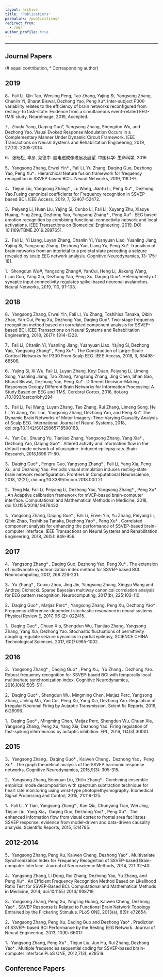 ```yaml
---
layout: archive
title: "Publications"
permalink: /publications/
redirect_from: 
  - /md/
author_profile: true
---
```

------

## Journal Papers
(# equal contribution, * Corresponding author)

## 2019
8、Fali Li, Qin Tao, Wenjing Peng, Tao Zhang, Yajing Si, Yangsong Zhang, Chanlin Yi, Bharat Biswal, Dezhong Yao, Peng Xu*. Inter-subject P300 variability relates to the efficiency of brain networks reconfigured from resting- to task-state: Evidence from a simultaneous event-related EEG-fMRI study. NeuroImage, 2019, Accepted.

7、Zhuda Yang, Daqing Guo*, Yangsong Zhang, Shengdun Wu, and Dezhong Yao. Visual Evoked Response Modulation Occurs in a Complementary Manner Under Dynamic Circuit Framework. IEEE Transactions on Neural Systems and Rehabilitation Engineering, 2019, 27(10): 2005-2014.

6、张杨松, 卓彦, 尧德中. 脑电磁成像进展及展望. 中国科学: 生命科学, 2019. 

5、Yangsong Zhang, Erwei Yin* , Fali Li, Yu Zhang, Daqing Guo, Dezhong Yao, Peng Xu* . Hierarchical feature fusion framework for frequency recognition in SSVEP-based BCIs. Neural Networks, 2019, 119:1-9. 

4、Tiejun Liu, Yangsong Zhang* , Lu Wang, Jianfu Li, Peng Xu* , Dezhong Yao.Fusing canonical coefficients for Frequency recognition in SSVEP-based BCI. IEEE Access, 2019, 7, 52467-52472. 

3、Peiyang Li, Huan Liu, Yajing Si, Cunbo Li, Fali Li, Xuyang Zhu, Xiaoye Huang, Ying Zeng, Dezhong Yao, Yangsong Zhang* , Peng Xu* . EEG based emotion recognition by combining functional connectivity network and local activations. IEEE Transactions on Biomedical Engineering, 2019, DOI: 10.1109/TBME.2019.2897651. 

2、Fali Li, Yi Liang, Luyan Zhang, Chanlin Yi, Yuanyuan Liao, Yuanling Jiang, Yajing Si, Yangsong Zhang, Dezhong Yao, Liang Yu, Peng Xu*. Transition of brain networks from an interictal to a preictal state preceding a seizure revealed by scalp EEG network analysis. Cognitive Neurodynamics, 13: 175–181. 

1、Shengdun Wu#, Yangsong Zhang#, YanCui, Heng Li, Jiakang Wang, Lijun Guo, Yang Xia, Dezhong Yao, Peng Xu, Daqing Guo*. Heterogeneity of synaptic input connectivity regulates spike-based neuronal avalanches. Neural Networks, 2019, 110, 91-103.

## 2018
8、Yangsong Zhang, Erwei Yin, Fali Li, Yu Zhang, Toshihisa Tanaka, Qibin Zhao, Yan Cui, Peng Xu, Dezhong Yao, Daqing Guo*. Two-stage frequency recognition method based on correlated component analysis for SSVEP-based BCI. IEEE Transactions on Neural Systems and Rehabilitation Engineering, 2018, 26(7): 1314-1323. 

7、Fali Li, Chanlin Yi, Yuanling Jiang, Yuanyuan Liao, Yajing Si, Dezhong Yao, Yangsong Zhang* , Peng Xu* . The Construction of Large-Scale Cortical Networks for P300 From Scalp EEG. IEEE Access, 2018, 6, 68498-68506.

6、Yajing Si, Xi Wu, Fali Li, Luyan Zhang, Keyi Duan, Peiyang Li, Limeng Song, Yuanling Jiang, Tao Zhang, Yangsong Zhang, Jing Chen, Shan Gao, Bharat Biswal, Dezhong Yao, Peng Xu* . Different Decision-Making Responses Occupy Different Brain Networks for Information Processing: A Study Based on EEG and TMS. Cerebral Cortex, 2018, doi.org /10.1093/cercor/bhy294

5、Fali Li, Fei Wang, Luyan Zhang, Tao Zhang, Rui Zhang, Limeng Song, He Li, Yi Jiang, Yin Tian, Yangsong Zhang, Dezhong Yao, and Peng Xu*. The Dynamic Brain Networks of Motor Imagery: Time-Varying Causality Analysis of Scalp EEG. International Journal of Neural Systems, 2018, doi.org/10.1142/S0129065718500168.

4、Yan Cui, Shuang Yu, Tianjiao Zhang, Yangsong Zhang, Yang Xia* , Dezhong Yao, Daqing Guo* . Altered activity and information flow in the default mode network of pilocarpine- induced epilepsy rats. Brain Research, 2018,1696:71-80.

3、Daqing Guo* , Fengru Guo, Yangsong Zhang* , Fali Li, Yang Xia, Peng Xu, and Dezhong Yao. Periodic visual stimulation induces resting-state brain network reconfiguration. Frontiers in Computational Neuroscience, 2018, 12(21), doi.org/10.3389/fncom.2018.000 21.

2、Teng Ma, Fali Li, Peiyang Li, Dezhong Yao, Yangsong Zhang* , Peng Xu* . An Adaptive calibration framework for mVEP-based brain-computer interface. Computational and Mathematical Methods in Medicine, 2018, doi:10.1155/2018/ 9476432. 

1、Yangsong Zhang, Daqing Guo* , Fali Li, Erwei Yin, Yu Zhang, Peiyang Li, Qibin Zhao, Toshihisa Tanaka, Dezhong Yao* , Peng Xu* . Correlated component analysis for enhancing the performance of SSVEP-based brain-computer interface. IEEE Transactions on Neural Systems and Rehabilitation Engineering, 2018, 26(5): 948-956.

## 2017
4、Yangsong Zhang* , Daqing Guo, Dezhong Yao, Peng Xu* . The extension of multivariate synchronization index method for SSVEP-based BCI. Neurocomputing, 2017, 269:226-231.

3、Yu Zhang* , Guoxu Zhou, Jing Jin, Yangsong Zhang, Xingyu Wang and Andrzej Cichocki. Sparse Bayesian multiway canonical correlation analysis for EEG pattern recognition. Neurocomputing, 2017(b), 225:103-110.

2、Daqing Guo* , Matjaz Perc* , Yangsong Zhang, Peng Xu, Dezhong Yao* . Frequency-difference-dependent stochastic resonance in neural systems. Physical Review E, 2017, 96 (2): 022415.

1、Daqing Guo* , Chuan Xia, Shengdun Wu, Tianjiao Zhang, Yangsong Zhang, Yang Xia, Dezhong Yao. Stochastic fluctuations of permittivity coupling regulate seizure dynamics in partial epilepsy, SCIENCE CHINA Technological Sciences, 2017, 60(7):995-1002. 

## 2016
3、Yangsong Zhang* , Daqing Guo* , Peng Xu，Yu Zhang，Dezhong Yao. Robust frequency recognition for SSVEP-based BCI with temporally local multivariate synchronization index. Cognitive Neurodynamics, 2016,10(6):505-511. 

2、Daqing Guo* , Shengdun Wu, Mingming Chen, Matjaz  Perc, Yangsong Zhang, Jinling Ma, Yan Cui, Peng Xu, Yang Xia, Dezhong Yao. Regulation of Irregular Neuronal Firing by Autaptic Transmission. Scientific Reports, 2016, 6:26096.

1、Daqing Guo* , Mingming Chen, Matjaz Perc, Shengdun Wu, Chuan Xia, Yangsong Zhang, Peng Xu, Yang Xia, Dezhong Yao. Firing regulation of fast-spiking interneurons by autaptic inhibition. EPL, 2016, 114(3):30001. 

## 2015
3、Yangsong Zhang，Daqing Guo* , Kaiwen Cheng，Dezhong Yao，Peng Xu* . The graph theoretical analysis of the SSVEP harmonic response networks. Cognitive Neurodynamics, 2015,9(3): 305-315.

2、Yangsong Zhang, Benyuan Liu, Zhilin Zhang* . Combining ensemble empirical mode decomposition with spectrum subtraction technique for heart rate monitoring using wrist-type photoplethysmography. Biomedical Signal Processing and Control, 2015, 21:119-125.

1、Fali Li, Y Tian, Yangsong Zhang* , Kan Qiu, Chunyang Tian, Wei Jing, Tiejun Liu, Yang Xia，Daqing Guo, Dezhong Yao* , Peng Xu* . The enhanced information flow from visual cortex to frontal area facilitates SSVEP response: evidence from model-driven and data-driven causality analysis. Scientific Reports, 2015, 5:14765. 

## 2012-2014
5、Yangsong Zhang, Peng Xu, Kaiwen Cheng, Dezhong Yao* . Multivariate Synchronization Index for Frequency Recognition of SSVEP-based Brain-computer Interface. Journal of Neuroscience Methods, 2014, 221:32–40. 

4、Yangsong Zhang, Li Dong, Rui Zhang, Dezhong Yao, Yu Zhang, and Peng Xu* . An Efficient Frequency Recognition Method Based on Likelihood Ratio Test for SSVEP-Based BCI. Computational and Mathematical Methods in Medicine, 2014, doi:10.1155/ 2014/ 908719. 

3、Yangsong Zhang, Peng Xu, Yingling Huang, Kaiwen Cheng, Dezhong Yao* . SSVEP Response Is Related to Functional Brain Network Topology Entrained by the Flickering Stimulus. PLoS ONE, 2013(a), 8(9): e72654.

2、Yangsong Zhang, Peng Xu, Daqing Guo and Dezhong Yao* . Prediction of SSVEP- based BCI Performance by the Resting EEG Network. Journal of Neural Engineering, 2013, 10(6): 66017.

1、Yangsong Zhang, Peng Xu* , Tiejun Liu, Jun Hu, Rui Zhang, Dezhong Yao* . Multiple frequencies sequential coding for SSVEP-based brain-computer interface.PLoS ONE, 2012,7(3), e29519.


## Conference Papers


